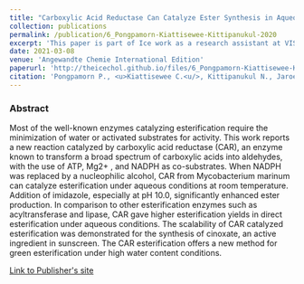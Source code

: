 ```yaml
---
title: "Carboxylic Acid Reductase Can Catalyze Ester Synthesis in Aqueous Environments"
collection: publications
permalink: /publication/6_Pongpamorn-Kiattisewee-Kittipanukul-2020
excerpt: 'This paper is part of Ice work as a research assistant at VISTEC.'
date: 2021-03-08
venue: 'Angewandte Chemie International Edition'
paperurl: 'http://theicechol.github.io/files/6_Pongpamorn-Kiattisewee-Kittipanukul-2020.pdf'
citation: 'Pongpamorn P., <u>Kiattisewee C.<u/>, Kittipanukul N., Jaroensuk J., Trisrivirat D., Maenpuen S., Chaiyen P. (2021). &quot;Carboxylic Acid Reductase Can Catalyze Ester Synthesis in Aqueous Environments.&quot; <i>Angewandte Chemie International Edition</i>. 60(11):5749-5753. PMID: 33247515..'
---
```


### Abstract

Most of the well-known enzymes catalyzing esterification require the minimization of water or activated substrates for activity. This work reports a new reaction catalyzed by carboxylic acid reductase (CAR), an enzyme known to transform a broad spectrum of carboxylic acids into aldehydes, with the use of ATP, Mg2+ , and NADPH as co-substrates. When NADPH was replaced by a nucleophilic alcohol, CAR from Mycobacterium marinum can catalyze esterification under aqueous conditions at room temperature. Addition of imidazole, especially at pH 10.0, significantly enhanced ester production. In comparison to other esterification enzymes such as acyltransferase and lipase, CAR gave higher esterification yields in direct esterification under aqueous conditions. The scalability of CAR catalyzed esterification was demonstrated for the synthesis of cinoxate, an active ingredient in sunscreen. The CAR esterification offers a new method for green esterification under high water content conditions.

[Link to Publisher's site](https://onlinelibrary.wiley.com/doi/10.1002/anie.202013962)
